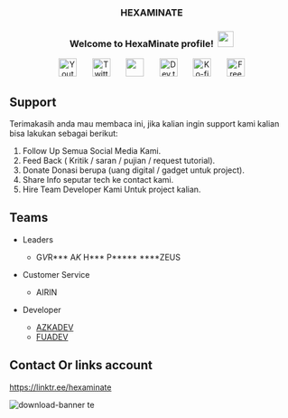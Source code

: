 <h3 align="center">HEXAMINATE</h3>

<h3 align="center">
  Welcome to HexaMinate profile!
  <img src="https://media.giphy.com/media/hvRJCLFzcasrR4ia7z/giphy.gif" width="28">
</h3>

<!-- Social icons section -->
<p align="center">
  <a href="https://www.youtube.com/c/UCj9stNGVvQJspYMp8-lG_ng"><img width="32px" alt="Youtube" title="Youtube" src="https://i.imgur.com/qiXu7b2.png"/></a>
  &#8287;&#8287;&#8287;&#8287;&#8287;
  <a href="https://twitter.com/azkadev"><img width="32px" alt="Twitter" title="Twitter" src="https://i.imgur.com/OXZM1L6.png"/></a>
  &#8287;&#8287;&#8287;&#8287;&#8287;
  <a href="https://discord.gg/fPrdqh3Zfu" alt="Dev Pro Tips Discussion & Support Server"><img width="32px" src="https://i.imgur.com/OViZO8J.png"/></a>
  &#8287;&#8287;&#8287;&#8287;&#8287;
  <a href="https://dev.to/azkadev"><img width="32px" alt="Dev.to" title="azkadev Dev.to" src="https://i.imgur.com/mVm29vK.png"></a>
  &#8287;&#8287;&#8287;&#8287;&#8287;
  <a href="https://ko-fi.com/azkadev"><img width="32px" alt="Ko-fi" title="Buy me a coffee" src="https://i.imgur.com/PpLeD3K.png"/></a>
  &#8287;&#8287;&#8287;&#8287;&#8287;
  <a href="http://eyl327.mywebcommunity.org/promos/"><img width="32px" alt="Free Stuff" title="Free gifts for you" src="https://i.imgur.com/0uVwkoZ.png"/></a>
</p>

## Support
Terimakasih anda mau membaca ini, jika kalian ingin support kami kalian bisa lakukan sebagai berikut:
  1. Follow Up Semua Social Media Kami.
  2. Feed Back ( Kritik / saran / pujian / request tutorial).
  3. Donate Donasi berupa (uang digital / gadget untuk project).
  4. Share Info seputar tech ke contact kami.
  5. Hire Team Developer Kami Untuk project kalian.

## Teams

- Leaders
  - G*V*R*** A*K* H*** P***** ****ZEUS

- Customer Service
  - AIRIN
 
- Developer
  - [AZKADEV](https://github.com/azkadev)
  - [FUADEV](https://github.com/fuaddev)

## Contact Or links account

https://linktr.ee/hexaminate

![download-banner](https://user-images.githubusercontent.com/82513502/151788083-0fa16c54-80be-4e7d-9417-804864cb43c2.png)
te


